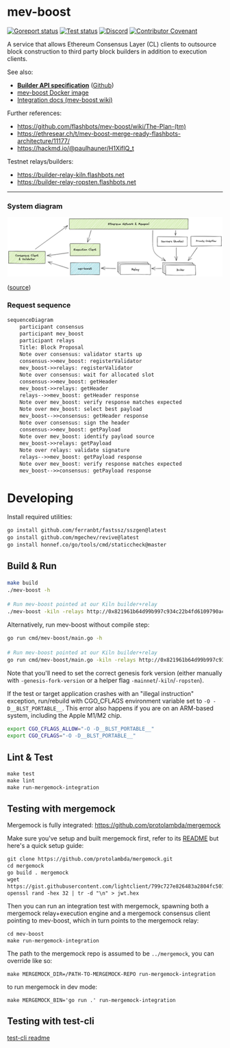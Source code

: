 # mev-boost

[![Goreport status](https://goreportcard.com/badge/github.com/flashbots/mev-boost)](https://goreportcard.com/report/github.com/flashbots/mev-boost)
[![Test status](https://github.com/flashbots/mev-boost/workflows/Go/badge.svg)](https://github.com/flashbots/mev-boost/actions?query=workflow%3A%22Go%22)
[![Discord](https://img.shields.io/discord/755466764501909692)](https://discord.gg/7hvTycdNcK)
[![Contributor Covenant](https://img.shields.io/badge/Contributor%20Covenant-2.1-4baaaa.svg)](CODE_OF_CONDUCT.md)

A service that allows Ethereum Consensus Layer (CL) clients to outsource block construction to third party block builders in addition to execution clients.

See also:

* **[Builder API specification](https://ethereum.github.io/builder-specs/)** ([Github](https://github.com/ethereum/builder-specs))
* [mev-boost Docker image](https://hub.docker.com/r/flashbots/mev-boost/tags)
* [Integration docs (mev-boost wiki)](https://github.com/flashbots/mev-boost/wiki)

Further references:

* https://github.com/flashbots/mev-boost/wiki/The-Plan-(tm)
* https://ethresear.ch/t/mev-boost-merge-ready-flashbots-architecture/11177/
* https://hackmd.io/@paulhauner/H1XifIQ_t

Testnet relays/builders:

* https://builder-relay-kiln.flashbots.net
* https://builder-relay-ropsten.flashbots.net

---

### System diagram

![mev-boost service integration overview](https://raw.githubusercontent.com/flashbots/mev-boost/main/docs/mev-boost-integration-overview.png)

([source](https://excalidraw.com/#json=VHl16agggXE1wIcnRD2RP,1irpGwhVpEgt6k05u-MbaQ))

### Request sequence

```mermaid
sequenceDiagram
    participant consensus
    participant mev_boost
    participant relays
    Title: Block Proposal
    Note over consensus: validator starts up
    consensus->>mev_boost: registerValidator
    mev_boost->>relays: registerValidator
    Note over consensus: wait for allocated slot
    consensus->>mev_boost: getHeader
    mev_boost->>relays: getHeader
    relays-->>mev_boost: getHeader response
    Note over mev_boost: verify response matches expected
    Note over mev_boost: select best payload
    mev_boost-->>consensus: getHeader response
    Note over consensus: sign the header
    consensus->>mev_boost: getPayload
    Note over mev_boost: identify payload source
    mev_boost->>relays: getPayload
    Note over relays: validate signature
    relays-->>mev_boost: getPayload response
    Note over mev_boost: verify response matches expected
    mev_boost-->>consensus: getPayload response
```

# Developing


Install required utilities:

```bash
go install github.com/ferranbt/fastssz/sszgen@latest
go install github.com/mgechev/revive@latest
go install honnef.co/go/tools/cmd/staticcheck@master
```
## Build & Run

```bash
make build
./mev-boost -h

# Run mev-boost pointed at our Kiln builder+relay
./mev-boost -kiln -relays http://0x821961b64d99b997c934c22b4fd6109790acf00f7969322c4e9dbf1ca278c333148284c01c5ef551a1536ddd14b178b9@localhost:28545
```

Alternatively, run mev-boost without compile step:

```bash
go run cmd/mev-boost/main.go -h

# Run mev-boost pointed at our Kiln builder+relay
go run cmd/mev-boost/main.go -kiln -relays http://0x821961b64d99b997c934c22b4fd6109790acf00f7969322c4e9dbf1ca278c333148284c01c5ef551a1536ddd14b178b9@localhost:28545
```

Note that you'll need to set the correct genesis fork version (either manually with `-genesis-fork-version` or a helper flag `-mainnet`/`-kiln`/`-ropsten`).

If the test or target application crashes with an "illegal instruction" exception, run/rebuild with CGO_CFLAGS environment variable set to `-O -D__BLST_PORTABLE__`. This error also happens if you are on an ARM-based system, including the Apple M1/M2 chip.


```bash
export CGO_CFLAGS_ALLOW="-O -D__BLST_PORTABLE__"
export CGO_CFLAGS="-O -D__BLST_PORTABLE__" 
```

## Lint & Test

```
make test
make lint
make run-mergemock-integration
```

## Testing with mergemock

Mergemock is fully integrated: https://github.com/protolambda/mergemock

Make sure you've setup and built mergemock first, refer to its [README](https://github.com/flashbots/mergemock#quick-start) but here's a quick setup guide:

```
git clone https://github.com/protolambda/mergemock.git
cd mergemock
go build . mergemock
wget https://gist.githubusercontent.com/lightclient/799c727e826483a2804fc5013d0d3e3d/raw/2e8824fa8d9d9b040f351b86b75c66868fb9b115/genesis.json
openssl rand -hex 32 | tr -d "\n" > jwt.hex
```

Then you can run an integration test with mergemock, spawning both a mergemock relay+execution engine and a mergemock consensus client pointing to mev-boost, which in turn points to the mergemock relay:

```
cd mev-boost
make run-mergemock-integration
```

The path to the mergemock repo is assumed to be `../mergemock`, you can override like so:

```
make MERGEMOCK_DIR=/PATH-TO-MERGEMOCK-REPO run-mergemock-integration
```

to run mergemock in dev mode:

```
make MERGEMOCK_BIN='go run .' run-mergemock-integration
```

## Testing with test-cli

[test-cli readme](cmd/test-cli/README.md)
